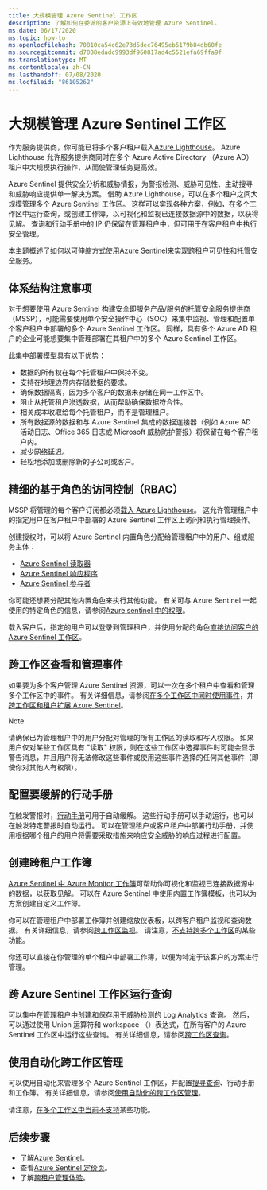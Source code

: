 ```yaml
---
title: 大规模管理 Azure Sentinel 工作区
description: 了解如何在委派的客户资源上有效地管理 Azure Sentinel。
ms.date: 06/17/2020
ms.topic: how-to
ms.openlocfilehash: 70810ca54c62e73d5dec76495eb5179b84db60fe
ms.sourcegitcommit: d7008edadc9993df960817ad4c5521efa69ffa9f
ms.translationtype: MT
ms.contentlocale: zh-CN
ms.lasthandoff: 07/08/2020
ms.locfileid: "86105262"
---
```

# <a name="manage-azure-sentinel-workspaces-at-scale"></a>大规模管理 Azure Sentinel 工作区

作为服务提供商，你可能已将多个客户租户载入[Azure Lighthouse](../overview.md)。 Azure Lighthouse 允许服务提供商同时在多个 Azure Active Directory （Azure AD）租户中大规模执行操作，从而使管理任务更高效。

Azure Sentinel 提供安全分析和威胁情报，为警报检测、威胁可见性、主动搜寻和威胁响应提供单一解决方案。 借助 Azure Lighthouse，可以在多个租户之间大规模管理多个 Azure Sentinel 工作区。 这样可以实现各种方案，例如，在多个工作区中运行查询，或创建工作簿，以可视化和监视已连接数据源中的数据，以获得见解。 查询和行动手册中的 IP 仍保留在管理租户中，但可用于在客户租户中执行安全管理。

本主题概述了如何以可伸缩方式使用[Azure Sentinel](../../sentinel/overview.md)来实现跨租户可见性和托管安全服务。

## <a name="architectural-considerations"></a>体系结构注意事项

对于想要使用 Azure Sentinel 构建安全即服务产品/服务的托管安全服务提供商（MSSP），可能需要使用单个安全操作中心（SOC）来集中监视、管理和配置单个客户租户中部署的多个 Azure Sentinel 工作区。 同样，具有多个 Azure AD 租户的企业可能想要集中管理部署在其租户中的多个 Azure Sentinel 工作区。

此集中部署模型具有以下优势：

- 数据的所有权在每个托管租户中保持不变。
- 支持在地理边界内存储数据的要求。
- 确保数据隔离，因为多个客户的数据未存储在同一工作区中。 
- 阻止从托管租户渗透数据，从而帮助确保数据符合性。
- 相关成本收取给每个托管租户，而不是管理租户。
- 所有数据源的数据和与 Azure Sentinel 集成的数据连接器（例如 Azure AD 活动日志、Office 365 日志或 Microsoft 威胁防护警报）将保留在每个客户租户内。
- 减少网络延迟。
- 轻松地添加或删除新的子公司或客户。

## <a name="granular-role-based-access-control-rbac"></a>精细的基于角色的访问控制（RBAC）

MSSP 将管理的每个客户订阅都必须[载入 Azure Lighthouse](onboard-customer.md)。 这允许管理租户中的指定用户在客户租户中部署的 Azure Sentinel 工作区上访问和执行管理操作。

创建授权时，可以将 Azure Sentinel 内置角色分配给管理租户中的用户、组或服务主体：

- [Azure Sentinel 读取器](../../role-based-access-control/built-in-roles.md#azure-sentinel-reader)
- [Azure Sentinel 响应程序](../../role-based-access-control/built-in-roles.md#azure-sentinel-responder)
- [Azure Sentinel 参与者](../../role-based-access-control/built-in-roles.md#azure-sentinel-contributor)

你可能还想要分配其他内置角色来执行其他功能。 有关可与 Azure Sentinel 一起使用的特定角色的信息，请参阅[Azure sentinel 中的权限](../../sentinel/roles.md)。

载入客户后，指定的用户可以登录到管理租户，并使用分配的角色[直接访问客户的 Azure Sentinel 工作区](../../sentinel/multiple-tenants-service-providers.md)。

## <a name="view-and-manage-incidents-across-workspaces"></a>跨工作区查看和管理事件

如果要为多个客户管理 Azure Sentinel 资源，可以一次在多个租户中查看和管理多个工作区中的事件。 有关详细信息，请参阅[在多个工作区中同时使用事件](../../sentinel/multiple-workspace-view.md)，并[跨工作区和租户扩展 Azure Sentinel](../../sentinel/extend-sentinel-across-workspaces-tenants.md)。

> [!NOTE]
> 请确保已为管理租户中的用户分配对管理的所有工作区的读取和写入权限。 如果用户仅对某些工作区具有 "读取" 权限，则在这些工作区中选择事件时可能会显示警告消息，并且用户将无法修改这些事件或使用这些事件选择的任何其他事件（即使你对其他人有权限）。

## <a name="configure-playbooks-for-mitigation"></a>配置要缓解的行动手册

在触发警报时，[行动手册](../../sentinel/tutorial-respond-threats-playbook.md)可用于自动缓解。 这些行动手册可以手动运行，也可以在触发特定警报时自动运行。 可以在管理租户或客户租户中部署行动手册，并使用根据哪个租户的用户将需要采取措施来响应安全威胁的响应过程进行配置。

## <a name="create-cross-tenant-workbooks"></a>创建跨租户工作簿

[Azure Sentinel 中 Azure Monitor 工作簿](../../sentinel/overview.md#workbooks)可帮助你可视化和监视已连接数据源中的数据，以获取见解。 可以在 Azure Sentinel 中使用内置工作簿模板，也可以为方案创建自定义工作簿。

你可以在管理租户中部署工作簿并创建缩放仪表板，以跨客户租户监视和查询数据。 有关详细信息，请参阅[跨工作区监视](../../sentinel/extend-sentinel-across-workspaces-tenants.md#using-cross-workspace-workbooks)。 请注意，[不支持跨多个工作区](../../sentinel/extend-sentinel-across-workspaces-tenants.md#whats-not-supported-across-workspaces)的某些功能。

你还可以直接在你管理的单个租户中部署工作簿，以便为特定于该客户的方案进行管理。

## <a name="run-queries-across-azure-sentinel-workspaces"></a>跨 Azure Sentinel 工作区运行查询

可以集中在管理租户中创建和保存用于威胁检测的 Log Analytics 查询。 然后，可以通过使用 Union 运算符和 workspace （）表达式，在所有客户的 Azure Sentinel 工作区中运行这些查询。 有关详细信息，请参阅[跨工作区查询](../../sentinel/extend-sentinel-across-workspaces-tenants.md#cross-workspace-querying)。

## <a name="use-automation-for-cross-workspace-management"></a>使用自动化跨工作区管理

可以使用自动化来管理多个 Azure Sentinel 工作区，并配置[搜寻查询](../../sentinel/hunting.md)、行动手册和工作簿。 有关详细信息，请参阅[使用自动化的跨工作区管理](../../sentinel/extend-sentinel-across-workspaces-tenants.md#cross-workspace-management-using-automation)。

请注意，[在多个工作区中当前不支持](../../sentinel/extend-sentinel-across-workspaces-tenants.md#whats-not-supported-across-workspaces)某些功能。

## <a name="next-steps"></a>后续步骤

- 了解[Azure Sentinel](../../sentinel/overview.md)。
- 查看[Azure Sentinel 定价页](https://azure.microsoft.com/pricing/details/azure-sentinel/)。
- 了解[跨租户管理体验](../concepts/cross-tenant-management-experience.md)。

